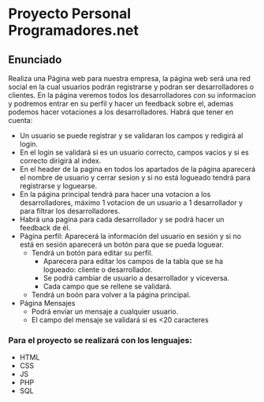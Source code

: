 # Proyecto Personal Programadores.net
## Enunciado
Realiza una Página web para nuestra empresa, la página web será una red social en la cual usuarios podrán registrarse y podran ser desarrolladores o clientes. En la página veremos todos los desarrolladores con su informacion y podremos entrar en su perfil y hacer un feedback sobre el, ademas podemos hacer votaciones a los desarrolladores. Habrá que tener en cuenta:
- Un usuario se puede registrar y se validaran los campos y redigirá al login.
- En el login se validará si es un usuario correcto, campos vacios y si es correcto dirigirá al index.
- En el header de la pagina en todos los apartados de la página aparecerá el nombre de usuario y cerrar sesion y si no está logueado tendrá para registrarse y loguearse.
- En la página principal tendrá para hacer una votacion a los desarrolladores, máximo 1 votacion de un usuario a 1 desarrollador y para filtrar los desarrolladores.
- Habrá una pagina para cada desarrollador y se podrá hacer un feedback de él.
- Página perfil: Aparecerá la información del usuario en sesión y si no está en sesión aparecerá un botón para que se pueda loguear.
  - Tendrá un botón para editar su perfil.
    - Aparecera para editar los campos de la tabla que se ha logueado: cliente o desarrollador.
    - Se podrá cambiar de usuario a desarrollador y viceversa.
    - Cada campo que se rellene se validará.
  - Tendrá un boón para volver a la página principal.
- Página Mensajes
  - Podrá enviar un mensaje a cualquier usuario.
  - El campo del mensaje se validará si es <20 caracteres
### Para el proyecto se realizará con los lenguajes:
- HTML
- CSS
- JS
- PHP
- SQL
  


